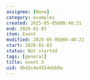 ```yaml
---
assignee: [None]
category: examples
created: 2025-05-05@00:40:21
end: 2026-01-03
item: Event
modified: 2025-05-05@00:40:21
start: 2026-01-03
status: Not started
tags: [general]
title: event 3
uid: dbd2c4e4354ebb9a
---
```


